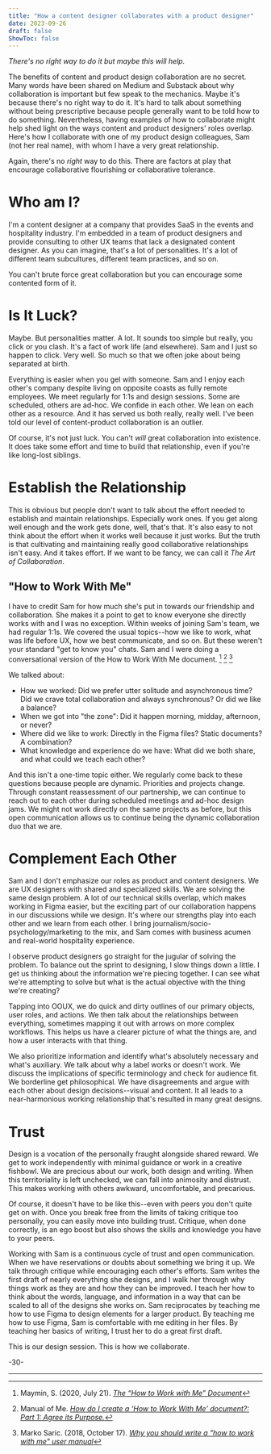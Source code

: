 ```yaml
---
title: "How a content designer collaborates with a product designer"
date: 2023-09-26
draft: false
ShowToc: false
---
```

_There's no right way to do it but maybe this will help._

The benefits of content and product design collaboration are no secret. Many words have been shared on Medium and Substack about why collaboration is important but few speak to the mechanics. Maybe it's because there's no right way to do it. It's hard to talk about something without being prescriptive because people generally want to be told how to do something. Nevertheless, having examples of how to collaborate might help shed light on the ways content and product designers' roles overlap. Here's how I collaborate with one of my product design colleagues, Sam (not her real name), with whom I have a very great relationship.

Again, there's no _right_ way to do this. There are factors at play that encourage collaborative flourishing or collaborative tolerance.

# Who am I?

I'm a content designer at a company that provides SaaS in the events and hospitality industry. I'm embedded in a team of product designers and provide consulting to other UX teams that lack a designated content designer. As you can imagine, that's a lot of personalities. It's a lot of different team subcultures, different team practices, and so on.

You can't brute force great collaboration but you can encourage some contented form of it.

# Is It Luck?

Maybe. But personalities matter. A lot. It sounds too simple but really, you click or you clash. It's a fact of work life (and elsewhere). Sam and I just so happen to click. Very well. So much so that we often joke about being separated at birth.

Everything is easier when you gel with someone. Sam and I enjoy each other's company despite living on opposite coasts as fully remote employees. We meet regularly for 1:1s and design sessions. Some are scheduled, others are ad-hoc. We confide in each other. We lean on each other as a resource. And it has served us both really, really well. I've been told our level of content-product collaboration is an outlier.

Of course, it's not just luck. You can't _will_ great collaboration into existence. It does take some effort and time to build that relationship, even if you're like long-lost siblings.

# Establish the Relationship

This is obvious but people don't want to talk about the effort needed to establish and maintain relationships. Especially work ones. If you get along well enough and the work gets done, well, that's that. It's also easy to not think about the effort when it works well because it just works. But the truth is that cultivating and maintaining really good collaborative relationships isn't easy. And it takes effort. If we want to be fancy, we can call it _The Art of Collaboration_.

## "How to Work With Me"

I have to credit Sam for how much she's put in towards our friendship and collaboration. She makes it a point to get to know everyone she directly works with and I was no exception. Within weeks of joining Sam's team, we had regular 1:1s. We covered the usual topics--how we like to work, what was life before UX, how we best communicate, and so on. But these weren't your standard "get to know you" chats. Sam and I were doing a conversational version of the How to Work With Me document. [^1] [^2] [^3]

We talked about:

- How we worked: Did we prefer utter solitude and asynchronous time? Did we crave total collaboration and always synchronous? Or did we like a balance?
- When we got into "the zone": Did it happen morning, midday, afternoon, or never?
- Where did we like to work: Directly in the Figma files? Static documents? A combination?
- What knowledge and experience do we have: What did we both share, and what could we teach each other?

And this isn't a one-time topic either. We regularly come back to these questions because people are dynamic. Priorities and projects change. Through constant reassessment of our partnership, we can continue to reach out to each other during scheduled meetings and ad-hoc design jams. We might not work directly on the same projects as before, but this open communication allows us to continue being the dynamic collaboration duo that we are.

# Complement Each Other

Sam and I don't emphasize our roles as product and content designers. We are UX designers with shared and specialized skills. We are solving the same design problem. A lot of our technical skills overlap, which makes working in Figma easier, but the exciting part of our collaboration happens in our discussions while we design. It's where our strengths play into each other and we learn from each other. I bring journalism/socio-psychology/marketing to the mix, and Sam comes with business acumen and real-world hospitality experience.

I observe product designers go straight for the jugular of solving the problem. To balance out the sprint to designing, I slow things down a little. I get us thinking about the information we're piecing together. I can see what we're attempting to solve but what is the actual objective with the thing we're creating?

Tapping into OOUX, we do quick and dirty outlines of our primary objects, user roles, and actions. We then talk about the relationships between everything, sometimes mapping it out with arrows on more complex workflows. This helps us have a clearer picture of what the things are, and how a user interacts with that thing.

We also prioritize information and identify what's absolutely necessary and what's auxiliary. We talk about why a label works or doesn't work. We discuss the implications of specific terminology and check for audience fit. We borderline get philosophical. We have disagreements and argue with each other about design decisions--visual and content. It all leads to a near-harmonious working relationship that's resulted in many great designs.

# Trust

Design is a vocation of the personally fraught alongside shared reward. We get to work independently with minimal guidance or work in a creative fishbowl. We are precious about our work, both design and writing. When this territoriality is left unchecked, we can fall into animosity and distrust. This makes working with others awkward, uncomfortable, and precarious. 

Of course, it doesn't have to be like this--even with peers you don't quite get on with. Once you break free from the limits of taking critique too personally, you can easily move into building trust. Critique, when done correctly, is an ego boost but also shows the skills and knowledge you have to your peers. 

Working with Sam is a continuous cycle of trust and open communication. When we have reservations or doubts about something we bring it up. We talk through critique while encouraging each other's efforts. Sam writes the first draft of nearly everything she designs, and I walk her through why things work as they are and how they can be improved. I teach her how to think about the words, language, and information in a way that can be scaled to all of the designs she works on. Sam reciprocates by teaching me how to use Figma to design elements for a larger product. By teaching me how to use Figma, Sam is comfortable with me editing in her files. By teaching her basics of writing, I trust her to do a great first draft. 

This is our design session. This is how we collaborate.

-30-

---

[^1]: Maymin, S. (2020, July 21). _[The “How to Work with Me” Document](https://www.linkedin.com/pulse/how-work-me-document-senia-maymin/)_ 
[^2]: Manual of Me. _[How do I create a ‘How to Work With Me’ document?: Part 1: Agree its Purpose.](https://www.manualof.me/support/articles/how-to-create-a-working-with-me-template-step-one)_ 
[^3]: Marko Saric. (2018, October 17). _[Why you should write a "how to work with me" user manual](https://medium.com/swlh/user-manual-to-me-92c8ce68f960)_ 